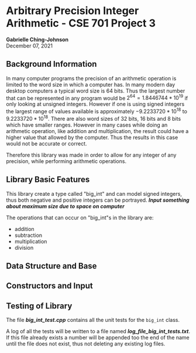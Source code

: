 # Arbitrary Precision Integer Arithmetic - CSE 701 Project 3
**Gabrielle Ching-Johnson** \
December 07, 2021

## Background Information
In many computer programs the precision of an arithmetic operation is limited to the word size in which a computer has. In many modern day desktop computers a typical word size is 64 bits. Thus the largest number that can be represented in any program would be $2^{64} = 1.8446744*10^{19}$ if only looking at unsigned integers. However if one is using signed integers the largest range of values available is approximately $-9.2233720 *10^{18}$ to $9.2233720 *10^{18}$. There are also word sizes of 32 bits, 16 bits and 8 bits which have smaller ranges. However in many cases while doing an arithmetic operation, like addition and multiplication, the result could have a higher value that allowed by the computer. Thus the results in this case would not be accurate or correct.

Therefore this library was made in order to allow for any integer of any precision, while performing arithmetic operations.

## Library Basic Features

This library create a type called "big_int" and can model signed integers, thus both negative and positive integers can be portrayed. ***Input something about maximum size due to space on computer***

The operations that can occur on "big_int"s in the library are:
* addition
* subtraction
* multiplication
* division

## Data Structure and Base 

## Constructors and Input

## Testing of Library
The file ***big_int_test.cpp*** contains all the unit tests for the `big_int` class.

A log of all the tests will be written to a file named ***log_file_big_int_tests.txt***. If this file already exists a number will be appended too the end of the name until the file does not exist, thus not deleting any existing log files.

